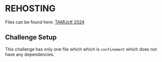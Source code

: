 # REHOSTING

Files can be found here: [TAMUctf 2024](https://github.com/tamuctf/tamuctf-2024/blob/master/pwn/confinement/confinement.c)

## Challenge Setup
This challenge has only one file which which is `confinement` which does not have any dependencies.
